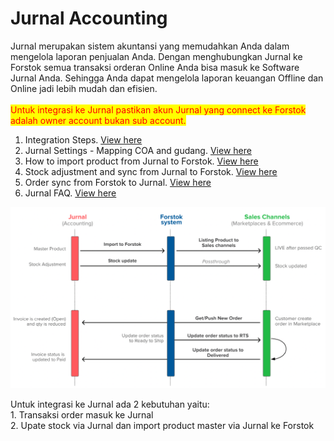 # Jurnal Accounting

Jurnal merupakan sistem akuntansi yang memudahkan Anda dalam mengelola laporan penjualan Anda. Dengan menghubungkan Jurnal ke Forstok semua transaksi orderan Online Anda bisa masuk ke Software Jurnal Anda. Sehingga Anda dapat mengelola laporan keuangan Offline dan Online jadi lebih mudah dan efisien.\
\
<mark style="color:red;">Untuk integrasi ke Jurnal pastikan akun Jurnal yang connect ke Forstok adalah owner account bukan sub account.</mark>

1. Integration Steps. [View here](integrasi-jurnal.md)
2. Jurnal Settings - Mapping COA and gudang. [View here](pesanan-penjualan-ke-faktur-chart-of-accounting-mapping.md)
3. How to import product from Jurnal to Forstok. [View here](pedoman-penggunaan-jurnal-di-forstok.md)
4. Stock adjustment and sync from Jurnal to Forstok. [View here](sinkronisasi-stok-jurnal-ke-forstok.md)
5. Order sync from Forstok to Jurnal. [View here](sinkronisasi-order-forstok-jurnal.md)
6. Jurnal FAQ. [View here](faq-jurnal.md)

![Jurnal x Forstok API Flow](../../../.gitbook/assets/screen-shot-2021-08-27-at-10.50.08-am.png)

Untuk integrasi ke Jurnal ada 2 kebutuhan yaitu:\
1\. Transaksi order masuk ke Jurnal\
2\. Upate stock via Jurnal dan import product master via Jurnal ke Forstok
